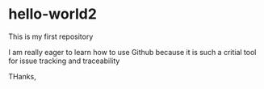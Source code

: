 # hello-world2
This is my first repository

I am really eager to learn how to use Github because it is such a critial tool for issue tracking and traceability

THanks,
